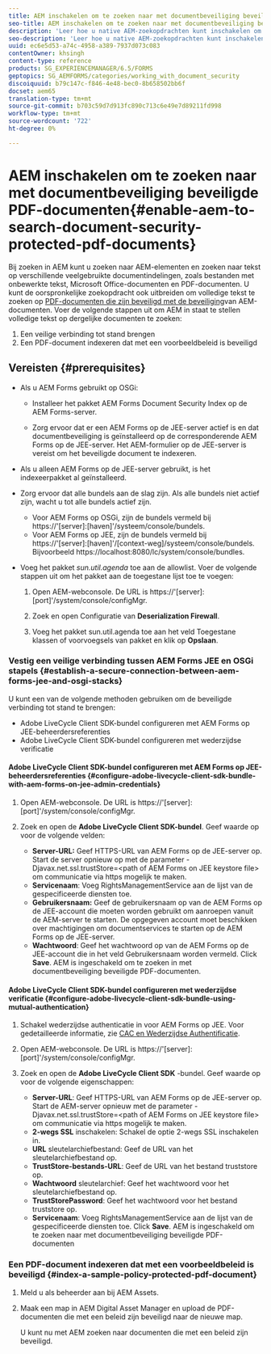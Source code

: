 ```yaml
---
title: AEM inschakelen om te zoeken naar met documentbeveiliging beveiligde PDF-documenten
seo-title: AEM inschakelen om te zoeken naar met documentbeveiliging beveiligde PDF-documenten
description: 'Leer hoe u native AEM-zoekopdrachten kunt inschakelen om met volledige tekst te zoeken op DRM beveiligde PDF-documenten.  '
seo-description: 'Leer hoe u native AEM-zoekopdrachten kunt inschakelen om met volledige tekst te zoeken op DRM beveiligde PDF-documenten.  '
uuid: ec6e5d53-a74c-4958-a389-7937d073c083
contentOwner: khsingh
content-type: reference
products: SG_EXPERIENCEMANAGER/6.5/FORMS
geptopics: SG_AEMFORMS/categories/working_with_document_security
discoiquuid: b79c147c-f846-4e48-bec0-8b658502bb6f
docset: aem65
translation-type: tm+mt
source-git-commit: b703c59d7d913fc890c713c6e49e7d89211fd998
workflow-type: tm+mt
source-wordcount: '722'
ht-degree: 0%

---
```



# AEM inschakelen om te zoeken naar met documentbeveiliging beveiligde PDF-documenten{#enable-aem-to-search-document-security-protected-pdf-documents}

Bij zoeken in AEM kunt u zoeken naar AEM-elementen en zoeken naar tekst op verschillende veelgebruikte documentindelingen, zoals bestanden met onbewerkte tekst, Microsoft Office-documenten en PDF-documenten. U kunt de oorspronkelijke zoekopdracht ook uitbreiden om volledige tekst te zoeken op [PDF-documenten die zijn beveiligd met de beveiliging](../../forms/using/admin-help/document-security.md)van AEM-documenten. Voer de volgende stappen uit om AEM in staat te stellen volledige tekst op dergelijke documenten te zoeken:

1. Een veilige verbinding tot stand brengen
1. Een PDF-document indexeren dat met een voorbeeldbeleid is beveiligd

## Vereisten {#prerequisites}

* Als u AEM Forms gebruikt op OSGi:

   * Installeer het pakket [](https://helpx.adobe.com/aem-forms/kb/aem-forms-releases.html) AEM Forms Document Security Index op de AEM Forms-server.

   * Zorg ervoor dat er een AEM Forms op de JEE-server actief is en dat documentbeveiliging is geïnstalleerd op de corresponderende AEM Forms op de JEE-server. Het AEM-formulier op de JEE-server is vereist om het beveiligde document te indexeren.

* Als u alleen AEM Forms op de JEE-server gebruikt, is het indexeerpakket al geïnstalleerd.
* Zorg ervoor dat alle bundels aan de slag zijn. Als alle bundels niet actief zijn, wacht u tot alle bundels actief zijn.

   * Voor AEM Forms op OSGi, zijn de bundels vermeld bij https://&#39;[server]:[haven]&#39;/systeem/console/bundels.
   * Voor AEM Forms op JEE, zijn de bundels vermeld bij https://&#39;[server]:[haven]&#39;/[context-weg]/systeem/console/bundels. Bijvoorbeeld https://localhost:8080/lc/system/console/bundles.

* Voeg het pakket *sun.util.agenda* toe aan de allowlist. Voer de volgende stappen uit om het pakket aan de toegestane lijst toe te voegen:

   1. Open AEM-webconsole. De URL is https://&#39;[server]:[port]&#39;/system/console/configMgr.
   1. Zoek en open Configuratie van **Deserialization Firewall**.

   1. Voeg het pakket sun.util.agenda toe aan het veld Toegestane klassen of voorvoegsels van pakket en klik op **Opslaan**.

### Vestig een veilige verbinding tussen AEM Forms JEE en OSGi stapels {#establish-a-secure-connection-between-aem-forms-jee-and-osgi-stacks}

U kunt een van de volgende methoden gebruiken om de beveiligde verbinding tot stand te brengen:

* Adobe LiveCycle Client SDK-bundel configureren met AEM Forms op JEE-beheerdersreferenties
* Adobe LiveCycle Client SDK-bundel configureren met wederzijdse verificatie

#### Adobe LiveCycle Client SDK-bundel configureren met AEM Forms op JEE-beheerdersreferenties {#configure-adobe-livecycle-client-sdk-bundle-with-aem-forms-on-jee-admin-credentials}

1. Open AEM-webconsole. De URL is https://&#39;[server]:[port]&#39;/system/console/configMgr.
1. Zoek en open de **Adobe LiveCycle Client SDK-bundel**. Geef waarde op voor de volgende velden:

   * **Server-URL:** Geef HTTPS-URL van AEM Forms op de JEE-server op. Start de server opnieuw op met de parameter -Djavax.net.ssl.trustStore=&lt;path of AEM Forms on JEE keystore file> om communicatie via https mogelijk te maken.
   * **Servicenaam**: Voeg RightsManagementService aan de lijst van de gespecificeerde diensten toe.
   * **Gebruikersnaam:** Geef de gebruikersnaam op van de AEM Forms op de JEE-account die moeten worden gebruikt om aanroepen vanuit de AEM-server te starten. De opgegeven account moet beschikken over machtigingen om documentservices te starten op de AEM Forms op de JEE-server.
   * **Wachtwoord**: Geef het wachtwoord op van de AEM Forms op de JEE-account die in het veld Gebruikersnaam worden vermeld.
   Click **Save**. AEM is ingeschakeld om te zoeken in met documentbeveiliging beveiligde PDF-documenten.

#### Adobe LiveCycle Client SDK-bundel configureren met wederzijdse verificatie {#configure-adobe-livecycle-client-sdk-bundle-using-mutual-authentication}

1. Schakel wederzijdse authenticatie in voor AEM Forms op JEE. Voor gedetailleerde informatie, zie [CAC en Wederzijdse Authentificatie](https://helpx.adobe.com/livecycle/kb/cac-mutual-authentication.html).
1. Open AEM-webconsole. De URL is https://&#39;[server]:[port]&#39;/system/console/configMgr.
1. Zoek en open de **Adobe LiveCycle Client SDK** -bundel. Geef waarde op voor de volgende eigenschappen:

   * **Server-URL**: Geef HTTPS-URL van AEM Forms op de JEE-server op. Start de AEM-server opnieuw met de parameter -Djavax.net.ssl.trustStore=&lt;path of AEM Forms on JEE keystore file> om communicatie via https mogelijk te maken.
   * **2-wegs SSL** inschakelen: Schakel de optie 2-wegs SSL inschakelen in.
   * **URL** sleutelarchiefbestand: Geef de URL van het sleutelarchiefbestand op.
   * **TrustStore-bestands-URL**: Geef de URL van het bestand truststore op.
   * **Wachtwoord** sleutelarchief: Geef het wachtwoord voor het sleutelarchiefbestand op.
   * **TrustStorePassword**: Geef het wachtwoord voor het bestand truststore op.
   * **Servicenaam**: Voeg RightsManagementService aan de lijst van de gespecificeerde diensten toe.
   Click **Save**. AEM is ingeschakeld om te zoeken naar met documentbeveiliging beveiligde PDF-documenten

### Een PDF-document indexeren dat met een voorbeeldbeleid is beveiligd {#index-a-sample-policy-protected-pdf-document}

1. Meld u als beheerder aan bij AEM Assets.
1. Maak een map in AEM Digital Asset Manager en upload de PDF-documenten die met een beleid zijn beveiligd naar de nieuwe map.

   U kunt nu met AEM zoeken naar documenten die met een beleid zijn beveiligd.


